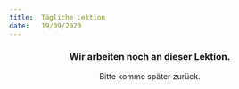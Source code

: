 ```yaml
---
title:  Tägliche Lektion
date:   19/09/2020
---
```


### <center>Wir arbeiten noch an dieser Lektion.</center>
<center>Bitte komme später zurück.</center>